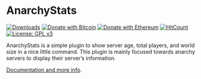 # AnarchyStats
[![Downloads](https://img.shields.io/github/downloads/hyperdefined/AnarchyStats/total?logo=github)](https://github.com/hyperdefined/AnarchyStats/releases) [![Donate with Bitcoin](https://en.cryptobadges.io/badge/micro/1F29aNKQzci3ga5LDcHHawYzFPXvELTFoL)](https://en.cryptobadges.io/donate/1F29aNKQzci3ga5LDcHHawYzFPXvELTFoL) [![Donate with Ethereum](https://en.cryptobadges.io/badge/micro/0x0f58B66993a315dbCc102b4276298B5Ff8895F41)](https://en.cryptobadges.io/donate/0x0f58B66993a315dbCc102b4276298B5Ff8895F41) [![HitCount](http://hits.dwyl.com/hyperdefined/AnarchyStats.svg)](http://hits.dwyl.com/hyperdefined/AnarchyStats) [![License: GPL v3](https://img.shields.io/badge/License-GPLv3-blue.svg)](https://www.gnu.org/licenses/gpl-3.0)

AnarchyStats is a simple plugin to show server age, total players, and world size in a nice little command. This plugin is mainly focused towards anarchy servers to display their server’s information.

[Documentation and more info](https://hyper.lol/minecraft-plugins/anarchystats/).
